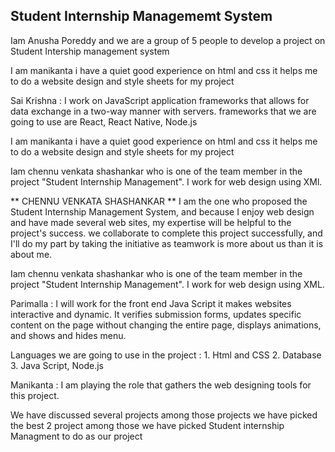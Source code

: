 ## Student Internship Managememt System

Iam Anusha Poreddy and we are a group of 5 people to develop a project on Student Intership management system



I am manikanta i have a quiet good experience on html and css it helps me to do a website design and style sheets for my project 


Sai Krishna : I work on JavaScript application frameworks that allows for data exchange in a two-way manner with servers. frameworks that we are going to use are React, React Native, Node.js


I am manikanta i have a quiet good experience on html and css it helps me to do a website design and style sheets for my project 


Iam chennu venkata shashankar who is one of the team member in the project "Student Internship Management". I work for web design using XMl.

** CHENNU VENKATA SHASHANKAR **
I am the one who proposed the Student Internship Management System, and because I enjoy web design and have made several web sites, my expertise will be helpful to the project's success. we collaborate to complete this project successfully, and I'll do my part by taking the initiative as teamwork is more about us than it is about me.

Iam chennu venkata shashankar who is one of the team member in the project "Student Internship Management". I work for web design using XML.

Parimalla : I will work for the front end Java Script it makes websites interactive and dynamic. It verifies submission forms, updates specific content on the page without changing the entire page, displays animations, and shows and hides menu.

Languages we are going to use in the project :
        1. Html and CSS
        2. Database
        3. Java Script, Node.js


Manikanta : I am playing the role that gathers the web designing tools for this project.

We have discussed several projects among those projects we have picked the best 2 project among those we have picked Student internship Managment to do as our project
